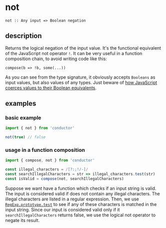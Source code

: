 # not

`not :: Any input => Boolean negation`

## description

Returns the logical negation of the input value. It's the functional equivalent of the JavaScript not operator `!`. It can be very useful in a function composition chain, to avoid writing code like this:

`compose(b => !b, some(...))`

As you can see from the type signature, it obviously accepts `Booleans` as input values, but also values of any types. Just beware of [how JavaScript coerces values to their Boolean equivalents](https://developer.mozilla.org/en-US/docs/Glossary/Truthy).

## examples

### basic example

```javascript
import { not } from 'conductor'

not(true) // false
```

### usage in a function composition

```javascript
import { compose, not } from 'conductor'

const illegal_characters = /[?:;!/-]/
const searchIllegalCharacters = str => illegal_characters.test(str)
const isValid = compose(not, searchIllegalCharacters)
```

Suppose we want have a function which checks if an input string is valid. The input is considered valid if does not contain any illegal characters. The illegal characters are listed in a regular expression. Then, we use [`RegExp.prototype.test`](https://developer.mozilla.org/en-US/docs/Web/JavaScript/Reference/Global_Objects/RegExp/test) to see if any of these characters is matched in the input string. Since our input is considered valid only if it `searchIllegalCharacters` returns false, we use the logical not operator to negate its result.

